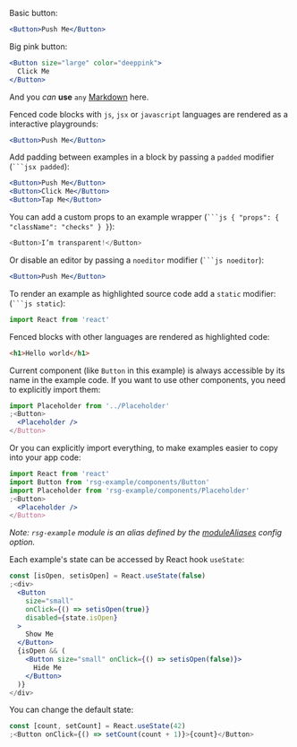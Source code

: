 Basic button:

```jsx
<Button>Push Me</Button>
```

Big pink button:

```jsx
<Button size="large" color="deeppink">
  Click Me
</Button>
```

And you _can_ **use** `any` [Markdown](http://daringfireball.net/projects/markdown/) here.

Fenced code blocks with `js`, `jsx` or `javascript` languages are rendered as a interactive playgrounds:

```jsx
<Button>Push Me</Button>
```

Add padding between examples in a block by passing a `padded` modifier (` ```jsx padded `):

```jsx padded
<Button>Push Me</Button>
<Button>Click Me</Button>
<Button>Tap Me</Button>
```

You can add a custom props to an example wrapper (` ```js { "props": { "className": "checks" } } `):

```js { "props": { "className": "checks" } }
<Button>I’m transparent!</Button>
```

Or disable an editor by passing a `noeditor` modifier (` ```js noeditor `):

```jsx noeditor
<Button>Push Me</Button>
```

To render an example as highlighted source code add a `static` modifier: (` ```js static `):

```js static
import React from 'react'
```

Fenced blocks with other languages are rendered as highlighted code:

```html
<h1>Hello world</h1>
```

Current component (like `Button` in this example) is always accessible by its name in the example code. If you want to use other components, you need to explicitly import them:

```jsx
import Placeholder from '../Placeholder'
;<Button>
  <Placeholder />
</Button>
```

Or you can explicitly import everything, to make examples easier to copy into your app code:

```jsx
import React from 'react'
import Button from 'rsg-example/components/Button'
import Placeholder from 'rsg-example/components/Placeholder'
;<Button>
  <Placeholder />
</Button>
```

_Note: `rsg-example` module is an alias defined by the [moduleAliases](https://react-styleguidist.js.org/docs/configuration.html#modulealiases) config option._

Each example's state can be accessed by React hook `useState`:

```jsx
const [isOpen, setisOpen] = React.useState(false)
;<div>
  <Button
    size="small"
    onClick={() => setisOpen(true)}
    disabled={state.isOpen}
  >
    Show Me
  </Button>
  {isOpen && (
    <Button size="small" onClick={() => setisOpen(false)}>
      Hide Me
    </Button>
  )}
</div>
```

You can change the default state:

```jsx
const [count, setCount] = React.useState(42)
;<Button onClick={() => setCount(count + 1)}>{count}</Button>
```

